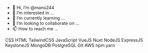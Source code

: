 - 👋 Hi, I’m @manu244
- 👀 I’m interested in ...
- 🌱 I’m currently learning ...
- 💞️ I’m looking to collaborate on ...
- 📫 How to reach me ...

<!---
manu244/manu244 is a ✨ special ✨ repository because its `README.md` (this file) appears on your GitHub profile.
You can click the Preview link to take a look at your changes.
--->
CSS HTML TailwindCSS JavaScript VueJS Nuxt NodeJS ExpressJS KeystoneJS MongoDB PostgreSQL Git AWS npm yarn
